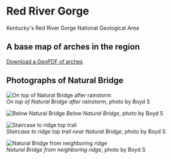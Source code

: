 # Red River Gorge

Kentucky's Red River Gorge National Geological Area

## A base map of arches in the region

[Download a GeoPDF of arches](basemap/rrg.pdf)

## Photographs of Natural Bridge

![On top of Natural Bridge after rainstorm](https://farm2.staticflickr.com/1901/44221426354_d8a711a753_h.jpg)   
*On top of Natural Bridge after rainstorm*, photo by Boyd S

![Below Natural Bridge](https://farm2.staticflickr.com/1959/43128931410_daceab6096_h.jpg)    *Below Natural Bridge*, photo by Boyd S

![Staircase to ridge top trail](https://farm2.staticflickr.com/1922/43128933340_d6d61a6bb2_h.jpg)   
*Staircase to ridge top trail near Natural Bridge*, photo by Boyd S

![Natural Bridge from neighboring ridge](https://farm2.staticflickr.com/1978/44221432854_c4570602c1_h.jpg )   
*Natural Bridge from neighboring ridge*, photo by Boyd S



<!-- # rrg

Kentucky's Red River Gorge National Geological Area

## A project that explores Grays Arch

![Grays Arch, Kentucky](images/grays_arch.png)

*(Source: lab 9)*

### Summary information 

The Red River Gorge is located in the Daniel Boone National Forest and Menifee, Wolfe, and Powell Counties in eastern Kentucky. Visitors commonly refer to the area as "The Gorge" and is famous for its stunning cliffs and geological formations. 

Grays Arch is a sandstone arch in the <a href="/indexl.html">Red River Gorge</a> geological area in Kentucky. The arch is approximately 81-feet high, 100-feet long, and 24-feet wide. The arch formed under a thin ridge from differential weathering and headward erosion of surrounding streams. Neighboring waterfalls and rock house shelters tower over 100 feet in height.

The area is accessible by a well-maintained foot trail that is roughly 1.4 miles from a parking lot trailhead. The hike descends nearly 200 vertical feet with three flights of wooden stairs. Photographers rarely miss the inspiring view here of massive boulders and overhanging cliffs.

*(Source: three paragraphs developed in labs 1, 5, and 9)*


### Bird's-eye view animations

* [25-second video](https://vimeo.com/305794462)
* [45-second video](https://vimeo.com/301604841)

*(Source: one video made in lab 7)*

### Maps 

* [Base map of popular Red River Gorge arches](basemaps/rrg.pdf) *(lab 5)*
* [Cliffs over 40 feet](https://www.flickr.com/photos/28640579@N02/44871763315/in/album-72157668647475382/) *(lab 7)*

### Web pages 

* [Welcome to the Red River Gorge](https://tastyfreeze.github.io/rrg/) *(lab 1)*
* [Explore Grays Arch](https://tastyfreeze.github.io/rrg/graysarch/) *(lab 8)*

### Photographs

![Trail overlook of Grays Arch](https://farm5.staticflickr.com/4813/45662776342_89eba8446e_h.jpg)    
Trail overlook of Grays Arch

![Stairs on trail with Miranda, Iona, Boyd, Richard, and Kevin](https://farm5.staticflickr.com/4827/31841578988_78e47778f4_h.jpg)    
Stairs on trail with Miranda, Iona, Boyd, Richard, and Kevin

![Grays Arch with John underneath](https://www.outragegis.com/pixel/galleries/100401_RRG/04_GraysArch.jpg)    
Grays Arch with John underneath

![Overlook on near trail to Grays Arch](https://farm2.staticflickr.com/1980/43895810840_7c9b231846_b.jpg)   
Overlook on near trail to Grays Arch

![Little hiking boots on the trail to Grays Arch](https://farm5.staticflickr.com/4900/45662786972_45583164cf_b.jpg)   Little hiking boots on the trail to Grays Arch

*(Source: five photographs made in lab 5)*
 -->
